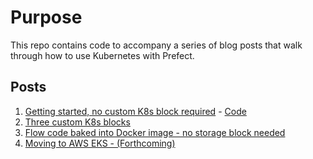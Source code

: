 # Purpose
This repo contains code to accompany a series of blog posts that walk through how to use Kubernetes with Prefect.

## Posts
1. [Getting started, no custom K8s block required](https://medium.com/the-prefect-blog/how-to-use-kubernetes-with-prefect-419b2e8b8cb2) - [Code]()
1. [Three custom K8s blocks](https://medium.com/the-prefect-blog/how-to-use-kubernetes-with-prefect-part-2-2e98cdb91c7e)
1. [Flow code baked into Docker image - no storage block needed]()
1. [Moving to AWS EKS - (Forthcoming)]()
